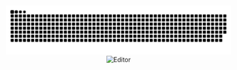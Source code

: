 <picture>
  <source media="(prefers-color-scheme: dark)" srcset="https://raw.githubusercontent.com/yeeyeeeyee/yeeyeeeyee/output/github-contribution-grid-snake-dark.svg">
  <source media="(prefers-color-scheme: light)" srcset="https://raw.githubusercontent.com/yeeyeeeyee/yeeyeeeyee/output/github-contribution-grid-snake.svg">
  <img alt="github contribution grid snake animation" src="https://raw.githubusercontent.com/yeeyeeeyee/yeeyeeeyee/output/github-contribution-grid-snake.svg">
</picture>


<div align="center">
	<img src="https://github.com/yeeyeeeyee/yeeyeeeyee/blob/master/BspbsKR.gif" alt="Editor" width="800">
</div>
